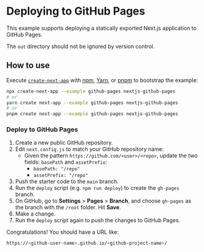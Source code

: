# Deploying to GitHub Pages

This example supports deploying a statically exported Next.js application to GitHub Pages.

The `out` directory should not be ignored by version control.

## How to use

Execute [`create-next-app`](https://github.com/vercel/next.js/tree/canary/packages/create-next-app) with [npm](https://docs.npmjs.com/cli/init), [Yarn](https://yarnpkg.com/lang/en/docs/cli/create/), or [pnpm](https://pnpm.io) to bootstrap the example:

```bash
npx create-next-app --example github-pages nextjs-github-pages
# or
yarn create next-app --example github-pages nextjs-github-pages
# or
pnpm create next-app --example github-pages nextjs-github-pages
```

### Deploy to GitHub Pages

1.  Create a new public GitHub repository.
1.  Edit `next.config.js` to match your GitHub repository name:
    - Given the pattern `https://github.com/<user>/<repo>`, update the two fields: `basePath` and `assetPrefix`:
      - `basePath: "/repo"`
      - `assetPrefix: "/repo"`
1.  Push the starter code to the `main` branch.
1.  Run the `deploy` script (e.g. `npm run deploy`) to create the `gh-pages` branch.
1.  On GitHub, go to **Settings** > **Pages** > **Branch**, and choose `gh-pages` as the branch with the `/root` folder. Hit **Save**.
1.  Make a change.
1.  Run the `deploy` script again to push the changes to GitHub Pages.

Congratulations! You should have a URL like:

```bash
https://<github-user-name>.github.io/<github-project-name>/
```
